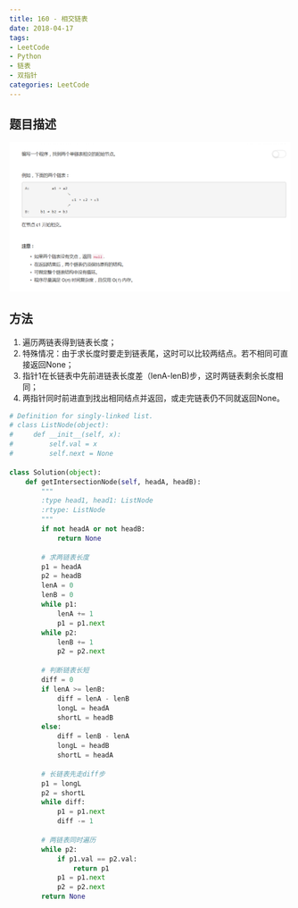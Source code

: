 ```yaml
---
title: 160 - 相交链表
date: 2018-04-17
tags:
- LeetCode
- Python
- 链表
- 双指针
categories: LeetCode
---
```


## 题目描述
![problem](images/160.png)

<!-- more -->

## 方法
1. 遍历两链表得到链表长度；
2. 特殊情况：由于求长度时要走到链表尾，这时可以比较两结点。若不相同可直接返回None；
3. 指针1在长链表中先前进链表长度差（lenA-lenB)步，这时两链表剩余长度相同；
4. 两指针同时前进直到找出相同结点并返回，或走完链表仍不同就返回None。

```python
# Definition for singly-linked list.
# class ListNode(object):
#     def __init__(self, x):
#         self.val = x
#         self.next = None

class Solution(object):
    def getIntersectionNode(self, headA, headB):
        """
        :type head1, head1: ListNode
        :rtype: ListNode
        """
        if not headA or not headB:
            return None

        # 求两链表长度
        p1 = headA
        p2 = headB
        lenA = 0
        lenB = 0
        while p1:
            lenA += 1
            p1 = p1.next
        while p2:
            lenB += 1
            p2 = p2.next

        # 判断链表长短
        diff = 0
        if lenA >= lenB:
            diff = lenA - lenB
            longL = headA
            shortL = headB
        else:
            diff = lenB - lenA
            longL = headB
            shortL = headA

        # 长链表先走diff步
        p1 = longL
        p2 = shortL
        while diff:
            p1 = p1.next
            diff -= 1

        # 两链表同时遍历
        while p2:
            if p1.val == p2.val:
                return p1
            p1 = p1.next
            p2 = p2.next
        return None
```
